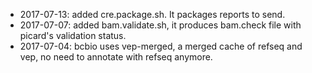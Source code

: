 - 2017-07-13: added cre.package.sh. It packages reports to send.
- 2017-07-07: added bam.validate.sh, it produces bam.check file with picard's validation status.
- 2017-07-04: bcbio uses vep-merged, a merged cache of refseq and vep, no need to annotate with refseq anymore.